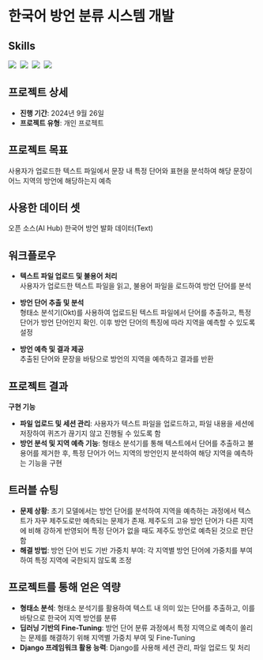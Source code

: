 # 한국어 방언 분류 시스템 개발

## Skills
<img src="https://img.shields.io/badge/Django-092E20?style=for-the-badge&logo=django&logoColor=white"/>&nbsp;
<img src="https://img.shields.io/badge/Python-3776AB?style=for-the-badge&logo=python&logoColor=white"/>&nbsp;
<img src="https://img.shields.io/badge/Konlpy-4285F4?style=for-the-badge&logo=python&logoColor=white"/>&nbsp;
<img src="https://img.shields.io/badge/Jupyter-F37626?style=for-the-badge&logo=jupyter&logoColor=white"/>&nbsp;

## 프로젝트 상세

- **진행 기간**: 2024년 9월 26일
- **프로젝트 유형**: 개인 프로젝트
  
## 프로젝트 목표

사용자가 업로드한 텍스트 파일에서 문장 내 특정 단어와 표현을 분석하여 해당 문장이 어느 지역의 방언에 해당하는지 예측

## 사용한 데이터 셋

오픈 소스(AI Hub) 한국어 방언 발화 데이터(Text)

## 워크플로우

- **텍스트 파일 업로드 및 불용어 처리**  
  사용자가 업로드한 텍스트 파일을 읽고, 불용어 파일을 로드하여 방언 단어를 분석

- **방언 단어 추출 및 분석**  
  형태소 분석기(Okt)를 사용하여 업로드된 텍스트 파일에서 단어를 추출하고, 특정 단어가 방언 단어인지 확인. 이후 방언 단어의 특징에 따라 지역을 예측할 수 있도록 설정

- **방언 예측 및 결과 제공**  
  추출된 단어와 문장을 바탕으로 방언의 지역을 예측하고 결과를 반환

## 프로젝트 결과

**구현 기능**
- **파일 업로드 및 세션 관리**: 사용자가 텍스트 파일을 업로드하고, 파일 내용을 세션에 저장하여 퀴즈가 끊기지 않고 진행될 수 있도록 함
- **방언 분석 및 지역 예측 기능**: 형태소 분석기를 통해 텍스트에서 단어를 추출하고 불용어를 제거한 후, 특정 단어가 어느 지역의 방언인지 분석하여 해당 지역을 예측하는 기능을 구현

## 트러블 슈팅

- **문제 상황**: 초기 모델에서는 방언 단어를 분석하여 지역을 예측하는 과정에서 텍스트가 자꾸 제주도로만 예측되는 문제가 존재. 제주도의 고유 방언 단어가 다른 지역에 비해 강하게 반영되어 특정 단어가 없을 때도 제주도 방언로 예측된 것으로 판단함
- **해결 방법**: 방언 단어 빈도 기반 가중치 부여: 각 지역별 방언 단어에 가중치를 부여하여 특정 지역에 국한되지 않도록 조정

## 프로젝트를 통해 얻은 역량

- **형태소 분석**: 형태소 분석기를 활용하여 텍스트 내 의미 있는 단어를 추출하고, 이를 바탕으로 한국어 지역 방언를 분류
- **딥러닝 기반의 Fine-Tuning**: 방언 단어 분류 과정에서 특정 지역으로 예측이 쏠리는 문제를 해결하기 위해 지역별 가중치 부여 및 Fine-Tuning
- **Django 프레임워크 활용 능력**: Django를 사용해 세션 관리, 파일 업로드 및 처리
